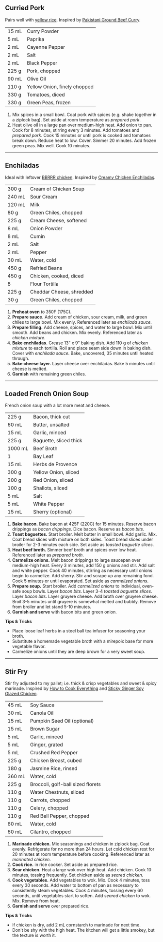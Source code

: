 
## Curried Pork

Pairs well with [yellow rice](sides.md#yellow-rice). Inspired by [Pakistani Ground Beef Curry](https://www.allrecipes.com/recipe/267015/pakistani-ground-beef-curry/).

|||
|:--|:--|
| 15 mL | Curry Powder
| 5 mL  | Paprika
| 2 mL  | Cayenne Pepper
| 2 mL  | Salt
| 2 mL  | Black Pepper
| 225 g | Pork, chopped
| 90 mL | Olive Oil
| 110 g | Yellow Onion, finely chopped
| 330 g | Tomatoes, diced
| 330 g | Green Peas, frozen

1. Mix spices in a small bowl. Coat pork with spices (e.g. shake together in a ziplock bag). Set aside at room temperature as *prepared pork*.
2. Heat olive oil in a large pan over medium-high heat. Add onion to pan. Cook for 8 minutes, stirring every 3 minutes. Add tomatoes and *prepared pork*. Cook 15 minutes or until pork is cooked and tomatoes break down. Reduce heat to low. Cover. Simmer 20 minutes. Add frozen green peas. Mix well. Cook 10 minutes.


---

## Enchiladas

Ideal with leftover [BBRRR chicken](retired-recipes.md#bbrrr-chicken). Inspired by [Creamy Chicken Enchiladas](https://www.tasteofhome.com/recipes/creamy-chicken-enchiladas/).

|||
|:--|:--|
| 300 g  | Cream of Chicken Soup
| 240 mL | Sour Cream
| 120 mL | Milk
| 80 g   | Green Chiles, chopped
| 225 g  | Cream Cheese, softened
| 8 mL   | Onion Powder
| 8 mL   | Cumin
| 2 mL   | Salt
| 2 mL   | Pepper
| 30 mL  | Water, cold
| 450 g  | Refried Beans
| 450 g  | Chicken, cooked, diced
| 8      | Flour Tortilla
| 225 g  | Cheddar Cheese, shredded
| 30 g   | Green Chiles, chopped


1. **Preheat oven** to 350F (175C).
2. **Prepare sauce.** Add cream of chicken, sour cream, milk, and green chiles to large bowl. Mix evenly. Referenced later as *enchilada sauce*.
3. **Prepare filling.** Add cheese, spices, and water to large bowl. Mix until smooth. Add beans and chicken. Mix evenly. Referenced later as *chicken mixture*.
4. **Bake enchiladas.** Grease 13" x 9" baking dish. Add 110 g of *chicken mixture* to each tortilla. Roll and place seam side down in baking dish. Cover with *enchilada sauce*. Bake, uncovered, 35 minutes until heated through.
5. **Bake cheese layer.** Layer cheese over enchiladas. Bake 5 minutes until cheese is melted.
6. **Garnish** with remaining green chiles.

---

## Loaded French Onion Soup

French onion soup with a lot more meat and cheese.

|||
|:--|:--|
| 225 g | Bacon, thick cut
| 60 mL | Butter, unsalted
| 15 mL | Garlic, minced
| 225 g | Baguette, sliced thick
| 1000 mL | Beef Broth
| 1     | Bay Leaf
| 15 mL | Herbs de Provence
| 300 g | Yellow Onion, sliced
| 200 g | Red Onion, sliced
| 100 g | Shallots, sliced
| 5 mL  | Salt
| 5 mL  | White Pepper
| 15 mL | Sherry (optional)

1. **Bake bacon.** Bake bacon at 425F (220C) for 15 minutes. Reserve bacon drippings as *bacon drippings*. Dice bacon. Reserve as *bacon bits*.
2. **Toast baguettes.** Start broiler. Melt butter in small bowl. Add garlic. Mix. Coat bread slices with mixture on both sides. Toast bread slices under broiler for 2-3 minutes each side. Set aside as *toasted baguette slices*.
3. **Heat beef broth.** Simmer beef broth and spices over low heat. Referenced later as *prepared broth*.
4. **Carmelize onions.** Melt bacon drippings to large saucepan over medium-high heat. Every 3 minutes, add 150 g onions and stir. Add salt and white pepper. Cook 40 minutes, stirring as necessary until onions begin to carmelize. Add sherry. Stir and scrape up any remaining fond. Cook 5 minutes or until evaporated. Set aside as *carmelized onions*.
5. **Prepare soup.** Start broiler. Add *carmelized onions* to individual, oven-safe soup bowls. Layer *bacon bits*. Layer 3-4 *toasted baguette slices*. Layer *bacon bits*. Layer gruyere cheese. Add broth over gruyere cheese. Broil 3-5 minutes until gruyere is somewhat melted and bubbly. Remove from broiler and let stand 5-10 minutes.
6. **Garnish and serve** with bacon bits and green onion.

**Tips & Tricks**

* Place loose leaf herbs in a steel ball tea infuser for seasoning your broth.
* Substitute a homemade vegetable broth with a mirepoix base for more vegetable flavor.
* Carmelize onions until they are deep brown for a very sweet soup.


---

## Stir Fry

Stir fry adjusted to my pallet; i.e. thick & crisp vegetables and sweet & spicy marinade. Inspired by [How to Cook Everything](https://www.amazon.com/How-Cook-Everything-Recipes-Anniversary/dp/0764578650) and [Sticky Ginger Soy Glazed Chicken](https://www.budgetbytes.com/sticky-ginger-soy-glazed-chicken/).

|||
|:--|:--|
| 45 mL  | Soy Sauce
| 30 mL  | Canola Oil
| 15 mL  | Pumpkin Seed Oil (optional)
| 15 mL  | Brown Sugar
| 5 mL   | Garlic, minced
| 5 mL   | Ginger, grated
| 5 mL   | Crushed Red Pepper
| 225 g  | Chicken Breast, cubed
| 180 g  | Jasmine Rice, rinsed
| 360 mL | Water, cold
| 225 g  | Broccoli, golf-ball sized florets
| 110 g  | Water Chestnuts, sliced
| 110 g  | Carrots, chopped
| 110 g  | Celery, chopped
| 110 g  | Red Bell Pepper, chopped
| 60 mL  | Water, cold
| 60 mL  | Cilantro, chopped

1. **Marinade chicken.** Mix seasonings and chicken in ziplock bag. Coat evenly. Refrigerate for no more than 24 hours. Let cold chicken rest for 20 minutes at room temperature before cooking. Referenced later as *marinated chicken*.
2. **Cook rice.** in rice cooker. Set aside as prepared rice.
3. **Sear chicken.** Heat a large wok over high heat. Add chicken. Cook 10 minutes, tossing frequently. Set chicken aside as *seared chicken*.
4. **Cook vegetables.** Add vegetables to wok. Mix. Cook 4 minutes, toss every 30 seconds. Add water to bottom of pan as necessary to consistently steam vegetables. Cook 4 minutes, tossing every 60 seconds, until vegetables start to soften. Add *seared chicken* to wok. Mix. Remove from heat.
5. **Garnish and serve** over prepared rice.


**Tips & Tricks**

* If chicken is dry, add 2 mL cornstarch to marinade for next time.
* Don't be shy with the high heat. The kitchen will get a little smokey, but the texture is worth it.
